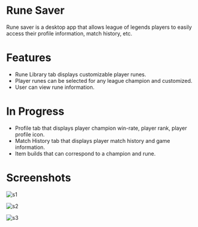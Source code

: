 # Rune Saver
Rune saver is a desktop app that allows league of legends players to easily access their profile information, match history, etc.

# Features 
- Rune Library tab displays customizable player runes.
- Player runes can be selected for any league champion and customized.
- User can view rune information.

# In Progress
- Profile tab that displays player champion win-rate, player rank, player profile icon.
- Match History tab that displays player match history and game information.
- Item builds that can correspond to a champion and rune.

# Screenshots
![s1](https://user-images.githubusercontent.com/80051168/178216274-7866e313-5654-4268-b84a-475312b254a0.PNG)

![s2](https://user-images.githubusercontent.com/80051168/178333925-0202939a-df64-44d0-8c11-f803ae04f118.PNG)

![s3](https://user-images.githubusercontent.com/80051168/178333953-e8617cc7-27fb-4e55-92f3-72174ebf8cb8.PNG)
